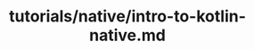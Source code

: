 ---
title: tutorials/native/intro-to-kotlin-native.md
showAuthorInfo: false
redirect_path: https://kotlinlang.orghttps://play.kotlinlang.org/hands-on/Introduction%20to%20Kotlin%20Native/01_Introduction
---